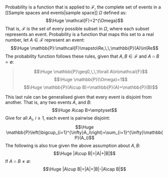 
Probability is a function that is applied to $\mathcal{F}$, the complete set of events in a [[Sample spaces and events|sample space]] $\Omega$ defined as:
$$\Huge \mathcal{F}=2^{\Omega}$$
That is, $\mathcal{F}$ is the set of every possible subset in $\Omega$, where each subset represents an event. Probability is a function that maps this set to a real number, let $A\in\mathcal{F}$ represent an event:
$$\Huge \mathbb{P}:\mathcal{F}\mapsto\Re,\,\,\mathbb{P}(A)\in\Re$$
The probability function follows these rules, given that $A,B\in\mathcal{F}$ and $A\cap B=\emptyset$:
>$$\Huge \mathbb{P}\geq0,\,\,\forall A\in\mathcal{F}$$
>$$\Huge \mathbb{P}(\Omega)=1$$
>$$\Huge \mathbb{P}(A\cup B)=\mathbb{P}(A)+\mathbb{P}(B)$$

This last rule can be generalised given that every event is disjoint from another. That is, any two events $A$, and $B$:
$$\Huge A\cap B=\emptyset$$
Give for all $A_i$, $i\geq 1$, each event is pairwise disjoint:
$$\Huge \mathbb{P}\left(\bigcup_{i=1}^{\infty}A_i\right)=\sum_{i=1}^{\infty}\mathbb{P}(A_i)$$
The following is also true given the above assumption about $A,B$:
$$\Huge |A\cup B|=|A|+|B|$$
If $A\cap B\neq\emptyset$:
$$\Huge |A\cup B|=|A|+|B|-|A\cap B|$$
